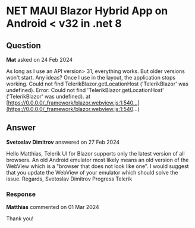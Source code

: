 # NET MAUI Blazor Hybrid App on Android < v32 in .net 8

## Question

**Mat** asked on 24 Feb 2024

As long as I use an API version> 31, everything works. But older versions won't start. Any ideas? Once I use <TelerikRootComponent> in the layout, the application stops working. Could not find TelerikBlazor.getLocationHost
('TelerikBlazor' was undefined). Error: Could not find
'TelerikBlazor.getLocationHost' ('TelerikBlazor' was
undefined). at
[https://0.0.0.0/_framework/blazor.webview.js:1:540...](https://0.0.0.0/_framework/blazor.webview.js:1:540...)

## Answer

**Svetoslav Dimitrov** answered on 27 Feb 2024

Hello Matthias, Telerik UI for Blazor supports only the latest version of all browsers. An old Android emulator most likely means an old version of the WebView which is a "browser that does not look like one". I would suggest that you update the WebView of your emulator which should solve the issue. Regards, Svetoslav Dimitrov Progress Telerik

### Response

**Matthias** commented on 01 Mar 2024

Thank you!
